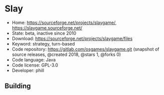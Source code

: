 # Slay

- Home: https://sourceforge.net/projects/slaygame/, https://slaygame.sourceforge.net/
- State: beta, inactive since 2010
- Download: https://sourceforge.net/projects/slaygame/files
- Keyword: strategy, turn-based
- Code repository: https://gitlab.com/osgames/slaygame.git (snapshot of source releases, @created 2018, @stars 1, @forks 0)
- Code language: Java
- Code license: GPL-3.0
- Developer: phill

## Building
